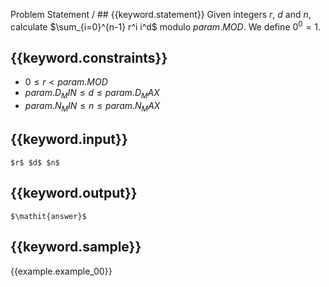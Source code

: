 Problem Statement / ## {{keyword.statement}}
Given integers $r$, $d$ and $n$, calculate $\sum_{i=0}^{n-1} r^i i^d$ modulo ${{param.MOD}}$.
We define $0^0 = 1$.

## {{keyword.constraints}}

- $0 \le r < {{param.MOD}}$
- ${{param.D_MIN}} \le d \le {{param.D_MAX}}$
- ${{param.N_MIN}} \le n \le {{param.N_MAX}}$

## {{keyword.input}}

~~~
$r$ $d$ $n$
~~~

## {{keyword.output}}

~~~
$\mathit{answer}$
~~~

## {{keyword.sample}}

{{example.example_00}}
